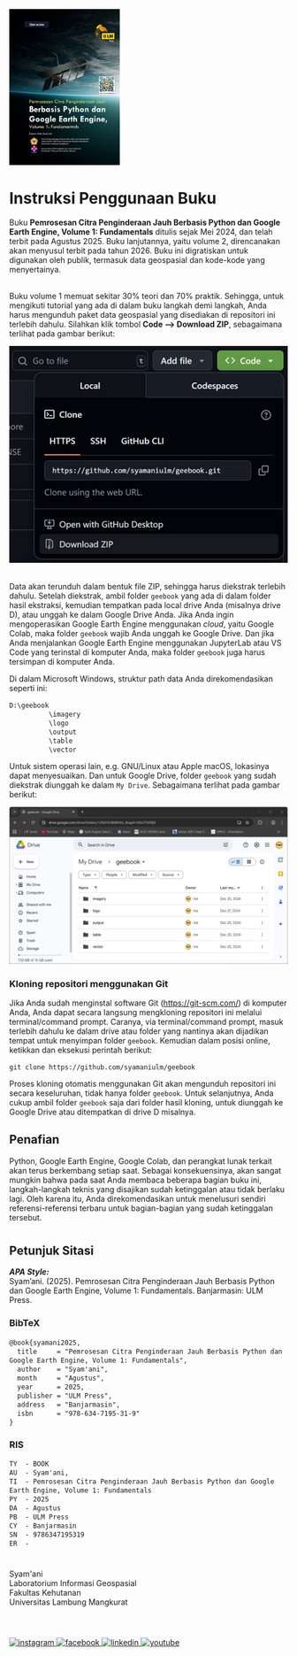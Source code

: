 <html>
  <body>
    <div>
      <img src="./img/cover_gee_vol1.jpg" alt="Volume 1 Book Cover" width="200">
    </div>
  </body>
</html>

# Instruksi Penggunaan Buku
Buku **Pemrosesan Citra Penginderaan Jauh Berbasis Python dan Google Earth Engine, Volume 1: Fundamentals**  ditulis sejak Mei 2024, dan telah terbit pada Agustus 2025. Buku lanjutannya, yaitu volume 2, direncanakan akan menyusul terbit pada tahun 2026. Buku ini digratiskan untuk digunakan oleh publik, termasuk data geospasial dan kode-kode yang menyertainya.<br/><br/>

Buku volume 1 memuat sekitar 30% teori dan 70% praktik. Sehingga, untuk mengikuti tutorial yang ada di dalam buku langkah demi langkah, Anda harus mengunduh paket data geospasial yang disediakan di repositori ini terlebih dahulu. Silahkan klik tombol **Code --> Download ZIP**, sebagaimana terlihat pada gambar berikut:<br/>

<html>
  <body>
    <div>
      <img src="./img/zip_download.png" alt="Download Zip" width="512">
    </div>
  </body>
</html>

<br/>Data akan terunduh dalam bentuk file ZIP, sehingga harus diekstrak terlebih dahulu. Setelah diekstrak, ambil folder ```geebook``` yang ada di dalam folder hasil ekstraksi, kemudian tempatkan pada local drive Anda (misalnya drive D), atau unggah ke dalam Google Drive Anda. Jika Anda ingin mengoperasikan Google Earth Engine menggunakan *cloud*, yaitu Google Colab, maka folder ```geebook``` wajib Anda unggah ke Google Drive. Dan jika Anda menjalankan Google Earth Engine menggunakan JupyterLab atau VS Code yang terinstal di komputer Anda, maka folder ```geebook``` juga harus tersimpan di komputer Anda.<br/>

Di dalam Microsoft Windows, struktur path data Anda direkomendasikan seperti ini:<br/>
```
D:\geebook
          \imagery
          \logo
          \output
          \table
          \vector
```

Untuk sistem operasi lain, e.g. GNU/Linux atau Apple macOS, lokasinya dapat menyesuaikan. Dan untuk Google Drive, folder ```geebook``` yang sudah diekstrak diunggah ke dalam ```My Drive```. Sebagaimana terlihat pada gambar berikut:<br/>

<html>
  <body>
    <div>
      <img src="./img/gdrive_path.png" alt="Google Drive Path" width="512">
    </div>
  </body>
</html>

### Kloning repositori menggunakan Git
Jika Anda sudah menginstal software Git (https://git-scm.com/) di komputer Anda, Anda dapat secara langsung mengkloning repositori ini melalui terminal/command prompt. Caranya, via terminal/command prompt, masuk terlebih dahulu ke dalam drive atau folder yang nantinya akan dijadikan tempat untuk menyimpan folder ```geebook```. Kemudian dalam posisi online, ketikkan dan eksekusi perintah berikut:<br/>
```
git clone https://github.com/syamaniulm/geebook
```

Proses kloning otomatis menggunakan Git akan mengunduh repositori ini secara keseluruhan, tidak hanya folder ```geebook```. Untuk selanjutnya, Anda cukup ambil folder ```geebook``` saja dari folder hasil kloning, untuk diunggah ke Google Drive atau ditempatkan di drive D misalnya.

## Penafian
Python, Google Earth Engine, Google Colab, dan perangkat lunak terkait akan terus berkembang setiap saat. Sebagai konsekuensinya, akan sangat mungkin bahwa pada saat Anda membaca beberapa bagian buku ini, langkah-langkah teknis yang disajikan sudah ketinggalan atau tidak berlaku lagi. Oleh karena itu, Anda direkomendasikan untuk menelusuri sendiri referensi-referensi terbaru untuk bagian-bagian yang sudah ketinggalan tersebut.
#

## Petunjuk Sitasi

***APA Style:***<br/>
Syam’ani. (2025). Pemrosesan Citra Penginderaan Jauh Berbasis Python dan Google Earth Engine, Volume 1: Fundamentals. Banjarmasin: ULM Press.<br/>
### BibTeX
```
@book{syamani2025,
  title     = "Pemrosesan Citra Penginderaan Jauh Berbasis Python dan Google Earth Engine, Volume 1: Fundamentals",
  author    = "Syam'ani",
  month     = "Agustus",
  year      = 2025,
  publisher = "ULM Press",
  address   = "Banjarmasin",
  isbn      = "978-634-7195-31-9"
}
```

### RIS
```
TY  - BOOK
AU  - Syam'ani, 
TI  - Pemrosesan Citra Penginderaan Jauh Berbasis Python dan Google Earth Engine, Volume 1: Fundamentals
PY  - 2025
DA  - Agustus
PB  - ULM Press
CY  - Banjarmasin
SN  - 9786347195319
ER  - 
```
#

Syam'ani<br/>
Laboratorium Informasi Geospasial<br/>
Fakultas Kehutanan<br/>
Universitas Lambung Mangkurat
#
<br/>
<html>
<body>
  <div class="social-icons">
    <a href="https://www.instagram.com/syamani_ulm">
      <img
        src="https://readmecodegen.vercel.app/api/social-icon?name=instagram&size=32"
        alt="instagram"
      />
    </a>
    <a href="https://web.facebook.com/syamani.ulm">
      <img
        src="https://readmecodegen.vercel.app/api/social-icon?name=facebook&size=32"
        alt="facebook"
      />
    </a>
    <a href="https://linkedin.com/in/syamaniulm">
      <img
        src="https://readmecodegen.vercel.app/api/social-icon?name=linkedin&size=32"
        alt="linkedin"
      />
    </a>
    <a href="https://www.youtube.com/c/geospatialcorner">
      <img
        src="https://readmecodegen.vercel.app/api/social-icon?name=youtube&size=32"
        alt="youtube"
      />
    </a>
  </div>
</body>
</html>

